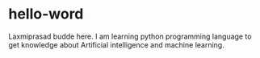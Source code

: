 # hello-word
Laxmiprasad budde here.
I am learning python programming language to get knowledge about 
Artificial intelligence and machine learning.
